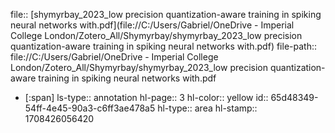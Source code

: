 file:: [shymyrbay_2023_low precision quantization-aware training in spiking neural networks with.pdf](file://C:/Users/Gabriel/OneDrive - Imperial College London/Zotero_All/Shymyrbay/shymyrbay_2023_low precision quantization-aware training in spiking neural networks with.pdf)
file-path:: file://C:/Users/Gabriel/OneDrive - Imperial College London/Zotero_All/Shymyrbay/shymyrbay_2023_low precision quantization-aware training in spiking neural networks with.pdf

- [:span]
  ls-type:: annotation
  hl-page:: 3
  hl-color:: yellow
  id:: 65d48349-54ff-4e45-90a3-c6ff3ae478a5
  hl-type:: area
  hl-stamp:: 1708426056420